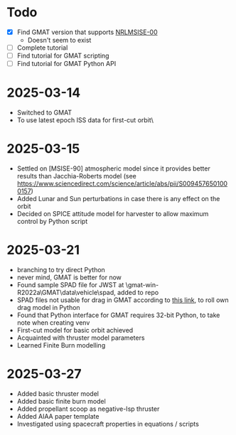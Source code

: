 # Todo
- [X] Find GMAT version that supports [NRLMSISE-00](https://en.wikipedia.org/wiki/NRLMSISE-00)
  - Doesn't seem to exist
- [ ] Complete tutorial
- [ ] Find tutorial for GMAT scripting
- [ ] Find tutorial for GMAT Python API

# 2025-03-14
- Switched to GMAT
- To use latest epoch ISS data for first-cut orbit\

# 2025-03-15
- Settled on [MSISE-90] atmospheric model since it provides better results than Jacchia-Roberts model (see https://www.sciencedirect.com/science/article/abs/pii/S0094576501000157)
- Added Lunar and Sun perturbations in case there is any effect on the orbit
- Decided on SPICE attitude model for harvester to allow maximum control by Python script

# 2025-03-21
- branching to try direct Python
- never mind, GMAT is better for now
- Found sample SPAD file for JWST at \gmat-win-R2022a\GMAT\data\vehicle\spad, added to repo
- SPAD files not usable for drag in GMAT according to [this link](https://docs.google.com/document/d/1tL2fp7NzYW6DZW6qtb0pLZYqV5YRxLy8AskRScsVRoM/edit?tab=t.0), to roll own drag model in Python
- Found that Python interface for GMAT requires 32-bit Python, to take note when creating venv
- First-cut model for basic orbit achieved
- Acquainted with thruster model parameters
- Learned Finite Burn modelling

# 2025-03-27
- Added basic thruster model
- Added basic finite burn model
- Added propellant scoop as negative-Isp thruster
- Added AIAA paper template
- Investigated using spacecraft properties in equations / scripts